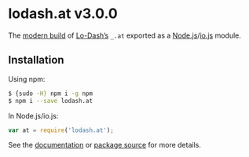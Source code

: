 # lodash.at v3.0.0

The [modern build](https://github.com/lodash/lodash/wiki/Build-Differences) of [Lo-Dash’s](https://lodash.com/) `_.at` exported as a [Node.js](http://nodejs.org/)/[io.js](https://iojs.org/) module.

## Installation

Using npm:

```bash
$ {sudo -H} npm i -g npm
$ npm i --save lodash.at
```

In Node.js/io.js:

```js
var at = require('lodash.at');
```

See the [documentation](https://lodash.com/docs#at) or [package source](https://github.com/lodash/lodash/blob/3.0.0-npm-packages/lodash.at/index.js) for more details.
